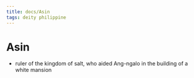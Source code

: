 ```yaml
---
title: docs/Asin
tags: deity philippine
---
```


# Asin
- ruler of the kingdom of salt, who aided Ang-ngalo in the building of a white mansion
